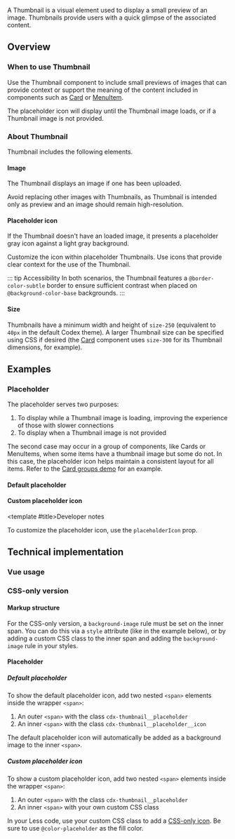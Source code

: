<script setup>
import { CdxThumbnail, CdxAccordion } from '@wikimedia/codex';
import ThumbnailDefault from '@/../component-demos/thumbnail/examples/ThumbnailDefault.vue';
import ThumbnailCustomIcon from '@/../component-demos/thumbnail/examples/ThumbnailCustomIcon.vue';
</script>

A Thumbnail is a visual element used to display a small preview of an image. Thumbnails provide
users with a quick glimpse of the associated content.

<cdx-demo-wrapper :force-controls="true">
<template v-slot:demo>
	<thumbnail-default />
</template>

<template v-slot:code>

:::code-group

<<< @/../component-demos/thumbnail/examples/ThumbnailDefault.vue [NPM]

<<< @/../component-demos/thumbnail/examples-mw/ThumbnailDefault.vue [MediaWiki]

:::

</template>
</cdx-demo-wrapper>

## Overview

### When to use Thumbnail
Use the Thumbnail component to include small previews of images that can provide
context or support the meaning of the content included in components such as
[Card](./card.md) or [MenuItem](./menu-item.md).

The placeholder icon will display until the Thumbnail image loads, or if a
Thumbnail image is not provided.

### About Thumbnail

Thumbnail includes the following elements.

#### Image

The Thumbnail displays an image if one has been uploaded.

<cdx-demo-best-practices>
<cdx-demo-best-practice type="dont">

Avoid replacing other images with Thumbnails, as Thumbnail is intended only as preview and an image should remain high-resolution.

</cdx-demo-best-practice>
</cdx-demo-best-practices>

#### Placeholder icon

If the Thumbnail doesn't have an loaded image, it presents a placeholder gray icon against a light gray background.

<cdx-demo-best-practices>

<cdx-demo-best-practice>Customize the icon within placeholder Thumbnails.</cdx-demo-best-practice>
<cdx-demo-best-practice>Use icons that provide clear context for the use of the Thumbnail.</cdx-demo-best-practice>

</cdx-demo-best-practices>

::: tip Accessibility
In both scenarios, the Thumbnail features a `@border-color-subtle` border to ensure sufficient contrast when placed on `@background-color-base` backgrounds.
:::

#### Size

Thumbnails have a minimum width and height of `size-250` (equivalent to `40px`
in the default Codex theme). A larger Thumbnail size can be specified using CSS
if desired (the [Card](./card.md) component uses `size-300` for its Thumbnail
dimensions, for example).

## Examples

### Placeholder

The placeholder serves two purposes:

1. To display while a Thumbnail image is loading, improving the experience of those with slower
   connections
2. To display when a Thumbnail image is not provided

The second case may occur in a group of components, like Cards or MenuItems, when some items have a
thumbnail image but some do not. In this case, the placeholder icon helps maintain a consistent
layout for all items. Refer to the [Card groups demo](./card.html#card-groups) for an example.

#### Default placeholder

<cdx-demo-wrapper>
<template v-slot:demo>
	<cdx-thumbnail :thumbnail="null" />
</template>

<template v-slot:code>

```vue-html
<cdx-thumbnail :thumbnail="null" />
```

</template>
</cdx-demo-wrapper>

#### Custom placeholder icon

<cdx-demo-wrapper>
<template v-slot:demo>
	<thumbnail-custom-icon />
</template>

<template v-slot:code>

:::code-group

<<< @/../component-demos/thumbnail/examples/ThumbnailCustomIcon.vue [NPM]

<<< @/../component-demos/thumbnail/examples-mw/ThumbnailCustomIcon.vue [MediaWiki]

:::

</template>
</cdx-demo-wrapper>

<cdx-accordion>

<template #title>Developer notes</template>

To customize the placeholder icon, use the `placeholderIcon` prop.

</cdx-accordion>

## Technical implementation

### Vue usage

### CSS-only version

#### Markup structure

For the CSS-only version, a `background-image` rule must be set on the inner span. You can do this
via a `style` attribute (like in the example below), or by adding a custom CSS class to the inner
span and adding the `background-image` rule in your styles.

<cdx-demo-wrapper>
<template v-slot:demo>
	<!-- Wrapper <span>. -->
	<span class="cdx-thumbnail">
		<!-- Image span. -->
		<span class="cdx-thumbnail__image" style="background-image: url( https://upload.wikimedia.org/wikipedia/commons/thumb/2/21/64_365_Color_Macro_%285498808099%29.jpg/200px-64_365_Color_Macro_%285498808099%29.jpg );"></span>
	</span>
</template>
<template v-slot:code>

```html
<!-- Wrapper <span>. -->
<span class="cdx-thumbnail">
	<!-- Image span. -->
	<span class="cdx-thumbnail__image" style="background-image: url( https://upload.wikimedia.org/wikipedia/commons/thumb/2/21/64_365_Color_Macro_%285498808099%29.jpg/200px-64_365_Color_Macro_%285498808099%29.jpg );"></span>
</span>
```

</template>
</cdx-demo-wrapper>

#### Placeholder

##### Default placeholder

To show the default placeholder icon, add two nested `<span>` elements inside the wrapper `<span>`:
1. An outer `<span>` with the class `cdx-thumbnail__placeholder`
2. An inner `<span>` with the class `cdx-thumbnail__placeholder__icon`

The default placeholder icon will automatically be added as a background image to the inner
`<span>`.

<cdx-demo-wrapper>
<template v-slot:demo>
	<span class="cdx-thumbnail">
		<span class="cdx-thumbnail__placeholder">
			<span class="cdx-thumbnail__placeholder__icon"></span>
		</span>
	</span>
</template>
<template v-slot:code>

```html
<span class="cdx-thumbnail">
	<span class="cdx-thumbnail__placeholder">
		<span class="cdx-thumbnail__placeholder__icon"></span>
	</span>
</span>
```

</template>
</cdx-demo-wrapper>

##### Custom placeholder icon

To show a custom placeholder icon, add two nested `<span>` elements inside the wrapper `<span>`:
1. An outer `<span>` with the class `cdx-thumbnail__placeholder`
2. An inner `<span>` with your own custom CSS class

In your Less code, use your custom CSS class to add a [CSS-only icon](./icon.md#css-only-version).
Be sure to use `@color-placeholder` as the fill color.

<cdx-demo-wrapper>
<template v-slot:demo>
	<span class="cdx-thumbnail">
		<span class="cdx-thumbnail__placeholder">
			<span class="cdx-demo-css-icon--article"></span>
		</span>
	</span>
</template>
<template v-slot:code>

```html
<span class="cdx-thumbnail">
	<span class="cdx-thumbnail__placeholder">
		<span class="cdx-demo-css-icon--article"></span>
	</span>
</span>
```

:::code-group

```less [NPM]
// Note: you must import the design tokens before importing the css-icon mixin
@import ( reference ) '@wikimedia/codex-design-tokens/theme-wikimedia-ui.less';
@import ( reference ) '@wikimedia/codex/mixins/css-icon.less';

.cdx-demo-css-icon--article {
	.cdx-mixin-css-icon( @cdx-icon-article, @color-placeholder );
}
```

```less [MediaWiki]
@import 'mediawiki.skin.variables.less';

.cdx-demo-css-icon--article {
	.cdx-mixin-css-icon( @cdx-icon-article, @color-placeholder );
}
```

:::

</template>
</cdx-demo-wrapper>

<style lang="less">
@import ( reference ) '@wikimedia/codex-design-tokens/theme-wikimedia-ui.less';
@import ( reference ) '@wikimedia/codex/mixins/css-icon.less';

.cdx-demo-css-icon--article {
	.cdx-mixin-css-icon( @cdx-icon-article, @color-placeholder );
}
</style>
